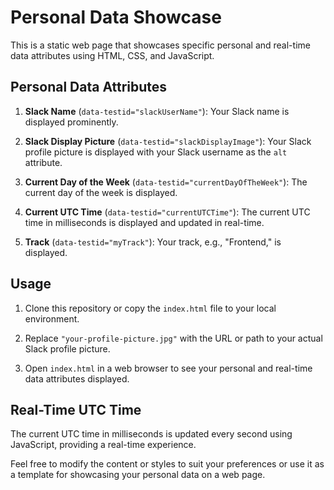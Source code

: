 # Personal Data Showcase

This is a static web page that showcases specific personal and real-time data attributes using HTML, CSS, and JavaScript.

## Personal Data Attributes

1. **Slack Name** (`data-testid="slackUserName"`): Your Slack name is displayed prominently.

2. **Slack Display Picture** (`data-testid="slackDisplayImage"`): Your Slack profile picture is displayed with your Slack username as the `alt` attribute.

3. **Current Day of the Week** (`data-testid="currentDayOfTheWeek"`): The current day of the week is displayed.

4. **Current UTC Time** (`data-testid="currentUTCTime"`): The current UTC time in milliseconds is displayed and updated in real-time.

5. **Track** (`data-testid="myTrack"`): Your track, e.g., "Frontend," is displayed.

## Usage

1. Clone this repository or copy the `index.html` file to your local environment.

2. Replace `"your-profile-picture.jpg"` with the URL or path to your actual Slack profile picture.

3. Open `index.html` in a web browser to see your personal and real-time data attributes displayed.

## Real-Time UTC Time

The current UTC time in milliseconds is updated every second using JavaScript, providing a real-time experience.

Feel free to modify the content or styles to suit your preferences or use it as a template for showcasing your personal data on a web page.
